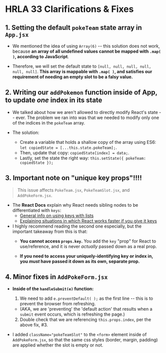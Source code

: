 # HRLA 33 Clarifications & Fixes


## 1. Setting the default `pokeTeam` state array in `App.jsx`

* We mentioned the idea of using `Array(6)` -- this solution does not work, because **an array of all undefined values cannot be mapped with `.map( )`, according to JavaScript**.

* Therefore, we will set the default state to `[null, null, null, null, null, null]`. 
**This array is mappable with `.map( )`, and satisfies our requirement of needing an empty slot to be a falsy value.**

## 2. Writing our `addPokemon` function inside of App, to update *one* index in its state

* We talked about how we aren't allowed to directly modify React's state -- ever. The problem we ran into was that we needed to modify only one of the indices in the `pokeTeam` array.

* The solution: 
  * Create a variable that holds a shallow copy of the array using ES6: `let copiedState = [...this.state.pokeTeam];`.
  * Then, update that copy: `copiedState[index] = data;`. 
  * Lastly, set the state the right way: `this.setState({ pokeTeam: copiedState });`

## 3. Important note on "unique key props"!!!!

>This issue affects `PokeTeam.jsx`, `PokeTeamSlot.jsx`, and `AddPokeForm.jsx`.

* The **React Docs** explain why React needs sibling nodes to be differentiated with `keys`:
  * [General info on using keys with lists](https://reactjs.org/docs/lists-and-keys.html)
  * [Explaining situations in which React works faster if you give it keys](https://reactjs.org/docs/reconciliation.html#recursing-on-children)
* I highly recommend reading the second one especially, but the important takeaway from this is that:
  * **You cannot access `props.key`.** You add the `key` "prop" for React to use/reference, and it is never *actually* passed down as a real prop.

  * **If you need to access your uniquely-identifying key or index in, you *must* have passed it down as its own, separate prop.**

## 4. Minor fixes in `AddPokeForm.jsx`

* **Inside of the `handleSubmit(e)` function:**
  1. We need to add `e.preventDefault( );` as the first line -- this is to prevent the browser from refreshing. 
    * (AKA, we are 'preventing' the 'default action' that results when a `submit` event occurs, which is refreshing the page.)
  2. Double check that we are referencing `this.props.index`, per the above fix, #3.


* I added `className="pokeTeamSlot"` to the `<form>` element inside of `AddPokeForm.jsx`, so that the same css styles (border, margin, padding) are applied whether the slot is empty or not.